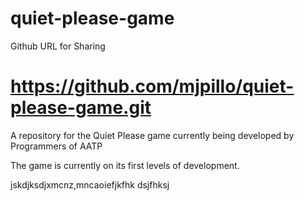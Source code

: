 # quiet-please-game

Github URL for Sharing
# https://github.com/mjpillo/quiet-please-game.git

A repository for the Quiet Please game currently being developed by Programmers of AATP

The game is currently on its first levels of development.

jskdjksdjxmcnz,mncaoiefjkfhk
dsjfhksj

